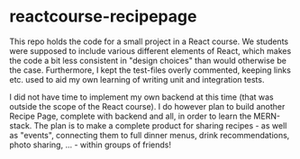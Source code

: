 # reactcourse-recipepage

This repo holds the code for a small project in a React course. We students were supposed to include various different elements of React, which makes the code a bit less consistent in "design choices" than would otherwise be the case. Furthermore, I kept the test-files overly commented, keeping links etc. used to aid my own learning of writing unit and integration tests. 

I did not have time to implement my own backend at this time (that was outside the scope of the React course). I do however plan to build another Recipe Page, complete with backend and all, in order to learn the MERN-stack. The plan is to make a complete product for sharing recipes - as well as "events", connecting them to full dinner menus, drink recommendations, photo sharing, ... - within groups of friends! 
